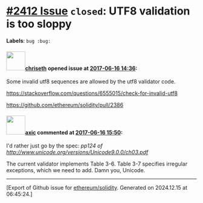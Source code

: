 # [\#2412 Issue](https://github.com/ethereum/solidity/issues/2412) `closed`: UTF8 validation is too sloppy
**Labels**: `bug :bug:`


#### <img src="https://avatars.githubusercontent.com/u/9073706?v=4" width="50">[chriseth](https://github.com/chriseth) opened issue at [2017-06-16 14:36](https://github.com/ethereum/solidity/issues/2412):

Some invalid utf8 sequences are allowed by the utf8 validator code.

https://stackoverflow.com/questions/6555015/check-for-invalid-utf8

https://github.com/ethereum/solidity/pull/2386

#### <img src="https://avatars.githubusercontent.com/u/20340?v=4" width="50">[axic](https://github.com/axic) commented at [2017-06-16 15:50](https://github.com/ethereum/solidity/issues/2412#issuecomment-309062672):

I'd rather just go by the spec: *pp124 of http://www.unicode.org/versions/Unicode9.0.0/ch03.pdf*

The current validator implements Table 3-6. Table 3-7 specifies irregular exceptions, which we need to add. Damn you, Unicode.


-------------------------------------------------------------------------------



[Export of Github issue for [ethereum/solidity](https://github.com/ethereum/solidity). Generated on 2024.12.15 at 06:45:24.]
